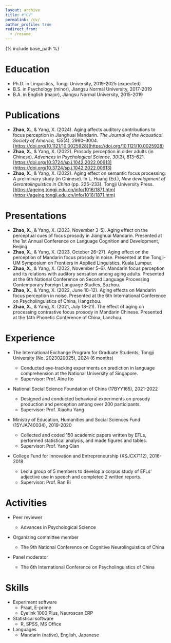 ```yaml
---
layout: archive
title: #"CV"
permalink: /cv/
author_profile: true
redirect_from:
  - /resume
---
```


{% include base_path %}

Education
======
* Ph.D. in Linguistics, Tongji University, 2019-2025 (expected)
* B.S.  in Psychology (minor), Jiangsu Normal University, 2017-2019
* B.A.  in English (major), Jiangsu Normal University, 2015-2019

Publications
======
* **Zhao, X.**, & Yang, X. (2024). Aging affects auditory contributions to focus perception in Jianghuai Mandarin. *The Journal of the Acoustical Society of America, 155*(4), 2990–3004. [https://doi.org/10.1121/10.0025928](https://doi.org/10.1121/10.0025928)
* **Zhao, X.**, & Yang, X. (2022). Prosody perception in older adults (in Chinese). *Advances in Psychological Science, 30*(3), 613–621. [https://doi.org/10.3724/sp.j.1042.2022.00613](https://doi.org/10.3724/sp.j.1042.2022.00613)
* **Zhao, X.**, & Yang, X. (2022). Aging effect on semantic focus processing: A preliminary study (in Chinese). In L. Huang (Ed.), *New development of Gerontolinguistics in China* (pp. 225–233). Tongji University Press. [https://ageing.tongji.edu.cn/info/1016/1871.htm](https://ageing.tongji.edu.cn/info/1016/1871.htm)
  
Presentations
======
* **Zhao, X.**, & Yang, X. (2023, November 3–5). Aging effect on the perceptual cues of focus prosody in Jianghuai Mandarin. Presented at the 1st Annual Conference on Language Cognition and Development, Beijing.
* **Zhao, X.**, & Yang, X. (2023, October 26–27). Aging effect on the perception of Mandarin focus prosody in noise. Presented at the Tongji-UM Symposium on Frontiers in Applied Linguistics, Kuala Lumpur.
* **Zhao, X.**, & Yang, X. (2022, November 5–6). Mandarin focus perception and its relations with auditory sensation among aging adults. Presented at the 6th National Conference on Second Language Processing Contemporary Foreign Language Studies, Suzhou.
* **Zhao, X.**, & Yang, X. (2022, June 10–12). Aging effects on Mandarin focus perception in noise.  Presented at the 6th International Conference on Psycholinguistics of China, Hangzhou.
* **Zhao, X.**, & Yang, X. (2021, July 18–21). The effect of aging on processing contrastive focus prosody in Mandarin Chinese. Presented at the 14th Phonetic Conference of China, Lanzhou.
  
Experience
======
* The International Exchange Program for Graduate Students, Tongji University (No. 2023020025), 2024 (6 months)
  * Conducted eye-tracking experiments on prediction in language comprehension at the National University of Singapore.
  * Supervisor: Prof. Aine Ito
    
* National Social Science Foundation of China (17BYY165), 2021-2022
  * Designed and conducted behavioral experiments on prosody production and perception among over 200 participants.
  * Supervisor: Prof. Xiaohu Yang

* Ministry of Education, Humanities and Social Sciences Fund (15YJA740034), 2019-2020
  * Collected and coded 150 academic papers written by EFLs, performed statistical analysis, and made figures and tables.
  * Supervisor: Prof. Yang Qian

* College Fund for Innovation and Entrepreneurship (XSJCX7112), 2016-2018
  * Led a group of 5 members to develop a corpus study of EFLs’ adjective use in speech and completed 2 written reports.
  * Supervisor: Prof. Ran Bi
  
Activities
======
* Peer reviewer
  * Advances in Psychological Science
    
* Organizing committee member
  * The 9th National Conference on Cognitive Neurolinguistics of China

* Panel moderator
  * The 6th International Conference on Psycholinguistics of China

  
Skills
======
* Experiment software
  * Praat, E-prime
  * Eyelink 1000 Plus, Neuroscan ERP
* Statistical software
  * R, SPSS, MS Office
* Languages
  * Mandarin (native), English, Japanese
